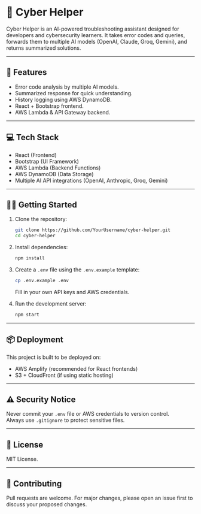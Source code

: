 # 🧠 Cyber Helper

Cyber Helper is an AI-powered troubleshooting assistant designed for developers and cybersecurity learners. It takes error codes and queries, forwards them to multiple AI models (OpenAI, Claude, Groq, Gemini), and returns summarized solutions.

---

## 🚀 Features

- Error code analysis by multiple AI models.
- Summarized response for quick understanding.
- History logging using AWS DynamoDB.
- React + Bootstrap frontend.
- AWS Lambda & API Gateway backend.

---

## 💻 Tech Stack

- React (Frontend)
- Bootstrap (UI Framework)
- AWS Lambda (Backend Functions)
- AWS DynamoDB (Data Storage)
- Multiple AI API integrations (OpenAI, Anthropic, Groq, Gemini)

---

## 🧑‍💻 Getting Started

1. Clone the repository:
    ```bash
    git clone https://github.com/YourUsername/cyber-helper.git
    cd cyber-helper
    ```

2. Install dependencies:
    ```bash
    npm install
    ```

3. Create a `.env` file using the `.env.example` template:
    ```bash
    cp .env.example .env
    ```
    Fill in your own API keys and AWS credentials.

4. Run the development server:
    ```bash
    npm start
    ```

---

## 📦 Deployment

This project is built to be deployed on:
- AWS Amplify (recommended for React frontends)
- S3 + CloudFront (if using static hosting)

---

## ⚠️ Security Notice

Never commit your `.env` file or AWS credentials to version control.  
Always use `.gitignore` to protect sensitive files.

---

## 📄 License

MIT License.

---

## 🤝 Contributing

Pull requests are welcome. For major changes, please open an issue first to discuss your proposed changes.

